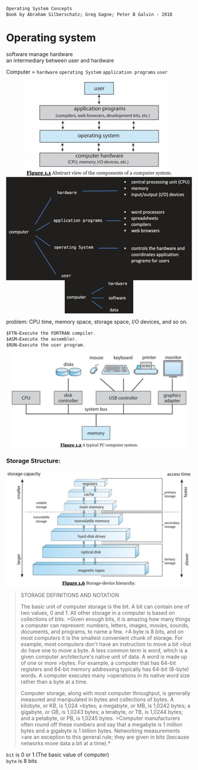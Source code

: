     Operating System Concepts
    Book by Abraham Silberschatz; Greg Gagne; Peter B Galvin - 2018

#   Operating system

software manage hardware  
an intermediary between user and hardware  

Computer = `hardware` `operating System` `application programs` `user`
<div  align="center" width = auto height = auto >    
<img src="ExtraFiles/PhotoFiles/OperaterSystemFigure1-1.png" width = "400" align=center />
</div>

<div  align="center" >    
<img src="ExtraFiles/PhotoFiles/self1.2.png" height = "280" align=center />
</div> 
<div  align="center" >   
<img src="ExtraFiles/PhotoFiles/self1.1.png"height = "90" align=center />
</div> 

problem: CPU time, memory space, storage space, I/O devices, and so on.

```
$FTN—Execute the FORTRAN compiler.  
$ASM—Execute the assembler.  
$RUN—Execute the user program. 
```

<div  align="center">  
<img src="ExtraFiles/PhotoFiles/OperaterSystemFigure1-3.png" height = "260" align=center />
</div> 

###  Storage Structure: 
<div  align="center" width = auto > 
<img src="ExtraFiles/PhotoFiles/OperaterSystemFigure1-2.png" width = "620" align=center />
</div>  

>STORAGE DEFINITIONS AND NOTATION
>
>The basic unit of computer storage is the bit. A bit can contain one of two values, 0 and 1. All other storage in a computer is based on collections of bits. >Given enough bits, it is amazing how many things a computer can represent: numbers, letters, images, movies, sounds, documents, and programs, to name a few. >A byte is 8 bits, and on most computers it is the smallest convenient chunk of storage. For example, most computers don't have an instruction to move a bit >but do have one to move a byte. A less common term is word, which is a given computer architecture's native unit of data. A word is made up of one or more >bytes. For example, a computer that has 64-bit registers and 64-bit memory addressing typically has 64-bit (8-byte) words. A computer executes many >operations in its native word size rather than a byte at a time.
>
>Computer storage, along with most computer throughput, is generally measured and manipulated in bytes and collections of bytes. A kilobyte, or KB, is 1,024 >bytes; a megabyte, or MB, is 1,0242 bytes; a gigabyte, or GB, is 1,0243 bytes; a terabyte, or TB, is 1,0244 bytes; and a petabyte, or PB, is 1,0245 bytes. >Computer manufacturers often round off these numbers and say that a megabyte is 1 million bytes and a gigabyte is 1 billion bytes. Networking measurements >are an exception to this general rule; they are given in bits (because networks move data a bit at a time).*

`bit` is 0 or 1 (The basic value of computer)  
`byte` is 8 bits

